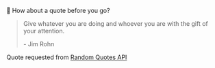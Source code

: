 📣 How about a quote before you go?

> Give whatever you are doing and whoever you are with the gift of your attention.
>
> <p>- Jim Rohn</p>

Quote requested from [Random Quotes API](https://github.com/lukePeavey/quotable)
